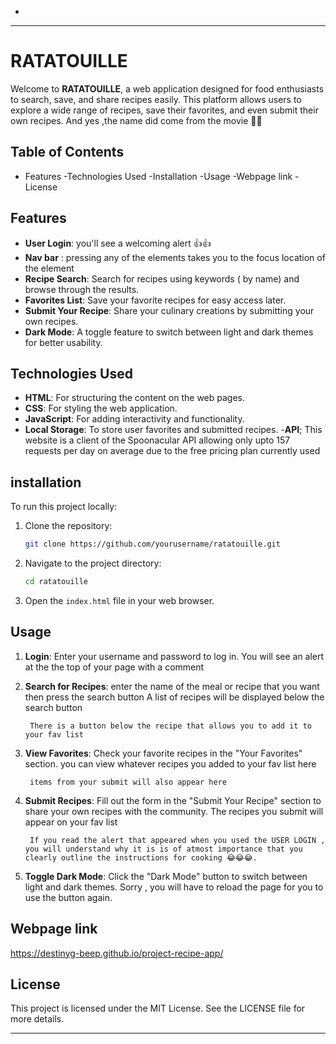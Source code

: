 -
---

# RATATOUILLE

Welcome to **RATATOUILLE**, a web application designed for food enthusiasts to search, save, and share recipes easily. This platform allows users to explore a wide range of recipes, save their favorites, and even submit their own recipes.
And yes ,the name did come from the movie 👨‍🍳 

## Table of Contents

- Features
-Technologies Used
-Installation
-Usage
-Webpage link
-License

## Features

- **User Login**: you'll see a welcoming alert 👍👍
- **Nav bar** : pressing any of the elements takes you to the focus location of the element
- **Recipe Search**: Search for recipes using keywords ( by name) and browse through the results.
- **Favorites List**: Save your favorite recipes for easy access later.
- **Submit Your Recipe**: Share your culinary creations by submitting your own recipes.
- **Dark Mode**: A toggle feature to switch between light and dark themes for better usability.

## Technologies Used

- **HTML**: For structuring the content on the web pages.
- **CSS**: For styling the web application.
- **JavaScript**: For adding interactivity and functionality.
- **Local Storage**: To store user favorites and submitted recipes.
-**API**; This website is a client of the Spoonacular API allowing only upto 157 requests per day on average due to the free pricing plan currently used

## installation

To run this project locally:

1. Clone the repository:
   ```bash
   git clone https://github.com/yourusername/ratatouille.git
   ```

2. Navigate to the project directory:
   ```bash
   cd ratatouille
   ```

3. Open the `index.html` file in your web browser.

## Usage

1. **Login**: Enter your username and password to log in.
        You will see an alert  at the the top of your page with a comment

2. **Search for Recipes**: enter the name of the meal or recipe that you want then press the search button
        A list of recipes will be displayed below the search button

        There is a button below the recipe that allows you to add it to your fav list

3. **View Favorites**: Check your favorite recipes in the "Your Favorites" section.
        you can view whatever recipes you added to your fav list here

        items from your submit will also appear here

4. **Submit Recipes**: Fill out the form in the "Submit Your Recipe" section to share your own recipes with the     community.
        The recipes you submit will appear on your fav list

        If you read the alert that appeared when you used the USER LOGIN , you will understand why it is is of atmost importance that you clearly outline the instructions for cooking 😂😂😂.

5. **Toggle Dark Mode**: Click the "Dark Mode" button to switch between light and dark themes.
        Sorry ,  you will have to reload the page for you to use the button again.

## Webpage link
 https://destinyg-beep.github.io/project-recipe-app/
  
## License

This project is licensed under the MIT License. See the LICENSE file for more details.

---

